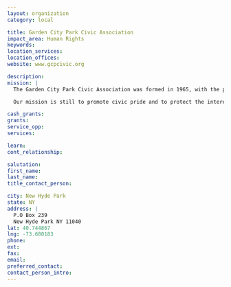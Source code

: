 ```yaml
---
layout: organization
category: local

title: Garden City Park Civic Association
impact_area: Human Rights
keywords: 
location_services: 
location_offices: 
website: www.gcpcivic.org

description: 
mission: |
  The Garden City Park Civic Association was formed in 1965, with the purpose of promoting civic pride and protecting the interests of property owners in the community. Garden City Park has changed since then, and so has the Garden City Park Civic Association.

  Our mission is still to promote civic pride and to protect the interest of property owners, but it is much more than that. Quality of life, safety and a voice for our community in local government are some of the issues the "new" Garden City Park Civic Association will be addressing. We plan on working with local government, law enforcement and local businesses to make Garden City Park an even better place to live.

cash_grants: 
grants: 
service_opp: 
services: 

learn: 
cont_relationship: 

salutation: 
first_name: 
last_name: 
title_contact_person: 

city: New Hyde Park
state: NY
address: |
  P.O Box 239  
  New Hyde Park NY 11040
lat: 40.744867
lng: -73.680183
phone: 
ext: 
fax: 
email: 
preferred_contact: 
contact_person_intro: 
---
```

